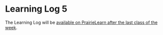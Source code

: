 # Learning Log 5

The Learning Log will be [available on PrairieLearn after the last class of the week](https://ca.prairielearn.com/pl/course_instance/2575/assessments).